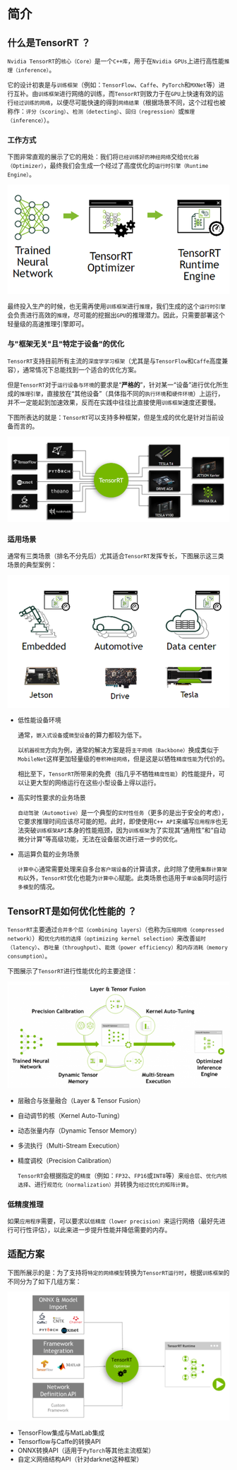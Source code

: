 # 简介

## 什么是TensorRT ？

`Nvidia TensorRT`的`核心（Core）`是一个`C++库`，用于在`Nvidia GPUs`上进行高性能`推理（inference）`。

它的设计初衷是与`训练框架`（例如：`TensorFlow`、`Caffe`、`PyTorch`和`MXNet`等）进行互补。由`训练框架`进行网络的训练，而`TensorRT`则致力于在`GPU`上快速有效的运行`经过训练的网络`，以便尽可能快速的得到`网络结果`（根据场景不同，这个过程也被称作：`评分（scoring）`、`检测（detecting）`、`回归（regression）`或`推理（inference）`）。

### 工作方式

下图非常直观的展示了它的用处：我们将`已经训练好的神经网络`交给`优化器（Optimizer）`，最终我们会生成一个经过了高度优化的`运行时引擎（Runtime Engine）`。

![whatistrt01](./image/0101-whatistrt01.png)

最终投入生产的时候，也无需再使用`训练框架`进行`推理`，我们生成的这个`运行时引擎`会负责进行高效的`推理`，尽可能的挖掘出`GPU`的推理潜力。因此，只需要部署这个轻量级的高速推理引擎即可。

### 与"框架无关"且"特定于设备"的优化

`TensorRT`支持目前所有主流的`深度学学习框架`（尤其是与`TensorFlow`和`Caffe`高度兼容），通常情况下总能找到一个适合的优化方案。

但是`TensorRT`对于`运行设备与环境`的要求是“**严格的**”，针对某一“设备”进行优化所生成的`推理引擎`，直接放在“其他设备”（具体指不同的`执行环境`和`硬件环境`）上运行，并不一定能起到加速效果，反而在实践中往往比直接使用`训练框架`速度还要慢。

下图所表达的就是：`TensorRT`可以支持多种框架，但是生成的优化是针对当前设备而言的。

![whatistrt02](./image/0102-whatistrt02.png)

### 适用场景

通常有三类场景（排名不分先后）尤其适合`TensorRT`发挥专长，下图展示这三类场景的典型案例：

![whatdoestrtfor](./image/0103-whatdoestrtfor.png)

* 低性能设备环境

  通常，`嵌入式设备`或`微型设备`的算力都较为低下。

  以`机器视觉`方向为例，通常的解决方案是将`主干网络（Backbone）`换成类似于`MobileNet`这样更加轻量级的`卷积神经网络`，但是这是以牺牲`精度性能`为代价的。

  相比至下，`TensorRT`所带来的免费（指几乎不牺牲`精度性能`）的性能提升，可以让更大型的网络运行在这些小型设备上得以运行。

* 高实时性要求的业务场景

  `自动驾驶（Automotive）`是一个典型的`实时性任务`（更多的是出于安全的考虑），它要求推理时间应该尽可能的短。此时，即使使用`C++ API`来编写`应用程序`也无法突破`训练框架API`本身的性能瓶颈，因为`训练框架`为了实现其“通用性”和“自动微分计算”等高级功能，无法在设备层次进行进一步的优化。

* 高运算负载的业务场景

  `计算中心`通常需要处理来自多台`客户端设备`的计算请求，此时除了使用`集群计算架构`以外，`TensorRT`优化也能为`计算中心`赋能。此类场景也适用于`单设备`同时运行`多模型`的情况。



## TensorRT是如何优化性能的 ？

`TensorRT`主要通过`合并多个层（combining layers）`（也称为`压缩网络（compressed network）`）和`优化内核的选择（optimizing kernel selection）`来改善`延时（latency）`、`吞吐量（throughput）`、`能效（power efficiency）`和`内存消耗（memory consumption）`。

下图展示了`TensorRT`进行性能优化的主要途径：

![howdoestrtdo](./image/0104-howdoestrtdo.png)

* 层融合与张量融合（Layer & Tensor Fusion）

* 自动调节的核（Kernel Auto-Tuning）

* 动态张量内存（Dynamic Tensor Memory）

* 多流执行（Multi-Stream Execution）

* 精度调校（Precision Calibration）

  `TensorRT`会根据指定的`精度`（例如：`FP32`、`FP16`或`INT8`等）来`组合层`、`优化内核选择`、进行`规范化（normalization）`并转换为`经过优化的矩阵计算`。

### 低精度推理

如果`应用程序`需要，可以要求以`低精度（lower precision）`来运行网络（最好先进行可行性评估），以此来进一步提升性能并降低需要的内存。



## 适配方案

下图所展示的是：为了支持将`特定的网络模型`转换为`TensorRT运行时`，根据`训练框架`的不同分为了如下几组方案：

![fit](./image/0105-fit.png)

* TensorFlow集成与MatLab集成
* Tensorflow与Caffe的转换API
* ONNX转换API（适用于`PyTorch`等其他主流框架）
* 自定义网络结构API（针对darknet这种框架）

